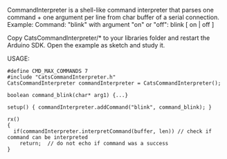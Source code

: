 CommandInterpreter is a shell-like command interpreter that parses one 
command + one argument per line from char buffer of a serial connection.
Example: Command: "blink" with argument "on" or "off": blink [ on | off ]

Copy CatsCommandInterpreter/* to your libraries folder and restart the 
Arduino SDK. Open the example as sketch and study it.

USAGE:

    #define CMD_MAX_COMMANDS 7
    #include "CatsCommandInterpreter.h"
    CatsCommandInterpreter commandInterpreter = CatsCommandInterpreter();

    boolean command_blink(char* arg1) {...}
    
    setup() { commandInterpreter.addCommand("blink", command_blink); }
    
    rx() 
    {
      if(commandInterpreter.interpretCommand(buffer, len)) // check if command can be interpreted
        return;  // do not echo if command was a success
    }
